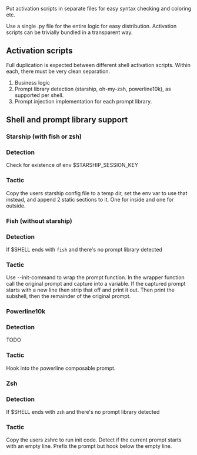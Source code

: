 Put activation scripts in separate files for easy syntax checking and coloring etc.

Use a single .py file for the entire logic for easy distribution. Activation scripts can 
be trivially bundled in a transparent way.

## Activation scripts
Full duplication is expected between different shell activation scripts.
Within each, there must be very clean separation.
  1. Business logic
  2. Prompt library detection (starship, oh-my-zsh, powerline10k), as supported per shell.
  3. Prompt injection implementation for each prompt library.

## Shell and prompt library support

### Starship (with fish or zsh)
### Detection
Check for existence of env $STARSHIP_SESSION_KEY
### Tactic
Copy the users starship config file to a temp dir, set the env var to use that instead, and append 2 static sections to it. One for inside and one for outside.

### Fish (without starship)
### Detection
If $SHELL ends with `fish` and there's no prompt library detected
### Tactic
Use --init-command to wrap the prompt function.
In the wrapper function call the original prompt and capture into a variable.
If the captured prompt starts with a new line then strip that off and print it out. Then print the subshell, then the remainder of the original prompt.

### Powerline10k
### Detection
TODO
### Tactic
Hook into the powerline composable prompt.

### Zsh
### Detection
If $SHELL ends with `zsh` and there's no prompt library detected
### Tactic
Copy the users zshrc to run init code.
Detect if the current prompt starts with an empty line.
Prefix the prompt but hook below the empty line.
